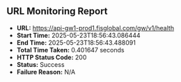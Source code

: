 ## URL Monitoring Report

- **URL:** https://api-gw1-prod1.fisglobal.com/gw/v1/health
- **Start Time:** 2025-05-23T18:56:43.086444
- **End Time:** 2025-05-23T18:56:43.488091
- **Total Time Taken:** 0.401647 seconds
- **HTTP Status Code:** 200
- **Status:** Success
- **Failure Reason:** N/A
